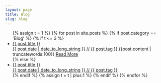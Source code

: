```yaml
---
layout: page
title: Blog
slug: blog
---
```


<div class="g one-whole" markdown="1">

<ul class="block-list text--center">
    {% assign t = 1 %}
    {% for post in site.posts %} 
        {% if post.category == 'Blog' %}
            {% if t <= 3 %}
                <li>
                <a href="{{ post.url }}" class="link-complex">
				<span class="gamma">{{ post.title }}</span><br/>
				<date class="date">{{ post.date | date_to_long_string }}</date> // <span class="tags">{{ post.tag }}</span>
			     </a>
                <span>{{post.content | truncatewords:100}} <a href="{{post.url}}" class="link-complex">Read More</a></span><br/>
                </li>
            {% else %}
                <li>
                <a href="{{ post.url }}" class="link-complex">
                <span class="gamma">{{ post.title }}</span><br/>
                <date class="date">{{ post.date | date_to_long_string }}</date> // <span class="tags">{{ post.tag }}</span>
                </a>
                </li>
            {% endif %}
        {% assign t = t | plus:1 %}
	{% endif %}
{% endfor %}
</ul>
</div>